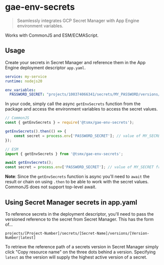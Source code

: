 # gae-env-secrets

>  Seamlessly integrates GCP Secret Manager with App Engine environment variables.

Works with CommonJS and ESM/ECMAScript.

## Usage

Create your secrets in Secret Manager and reference them in the App Engine deployment descriptor `app.yaml`.

```yaml
service: my-service
runtime: nodejs20

env_variables:
  PASSWORD_SECRET: "projects/100374066341/secrets/MY_PASSWORD/versions/latest"
```

In your code, simply call the async `getEnvSecrets` function from the package and access the environment variables to access the secret values.

```js
// CommonJS
const { getEnvSecrets } = require('@tsmx/gae-env-secrets');

getEnvSecrets().then(() => {
    const secret = process.env['PASSWORD_SECRET']; // value of MY_SECRET from Secret Manager
});

// ESM
import { getEnvSecrets } from '@tsmx/gae-env-secrets';

await getEnvSecrets();
const secret = process.env['PASSWORD_SECRET']; // value of MY_SECRET from Secret Manager
```

**Note**: Since the `getEnvSecrets` function is async you'll need to `await` the result or chain on using `.then` to be able to work with the secret values. CommonJS does not support top-level await.

## Using Secret Manager secrets in app.yaml

To reference secrets in the deployment descriptor, you'll need to pass the versioned reference to the secret from Secret Manager. This has the form of...

`projects/[Project-Number]/secrets/[Secret-Name]/versions/[Version-Number|latest]`

To retrieve the reference path of a secrets version in Secret Manager simply click "Copy resource name" on the three dots behind a version. Specifying `latest` as the version will supply the highest active version of a secret.

## 


